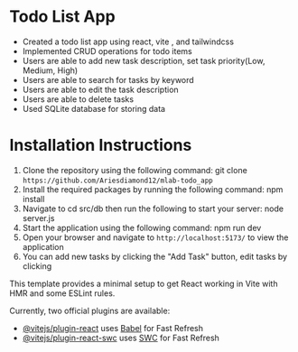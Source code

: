 # Todo List App

- Created a todo list app using react, vite , and tailwindcss
- Implemented CRUD operations for todo items
- Users are able to add new task description, set task priority(Low, Medium, High)
- Users are able to search for tasks by keyword
- Users are able to edit the task description
- Users are able to delete tasks
- Used SQLite database for storing data

# Installation Instructions
1. Clone the repository using the following command: git clone `https://github.com/Ariesdiamond12/mlab-todo_app` 
2. Install the required packages by running the following command: npm install
3. Navigate to cd src/db then run the following to start your server: node server.js
4. Start the application using the following command: npm run dev
5. Open your browser and navigate to `http://localhost:5173/` to view the application
6. You can add new tasks by clicking the "Add Task" button, edit tasks by clicking

This template provides a minimal setup to get React working in Vite with HMR and some ESLint rules.

Currently, two official plugins are available:

- [@vitejs/plugin-react](https://github.com/vitejs/vite-plugin-react/blob/main/packages/plugin-react/README.md) uses [Babel](https://babeljs.io/) for Fast Refresh
- [@vitejs/plugin-react-swc](https://github.com/vitejs/vite-plugin-react-swc) uses [SWC](https://swc.rs/) for Fast Refresh
